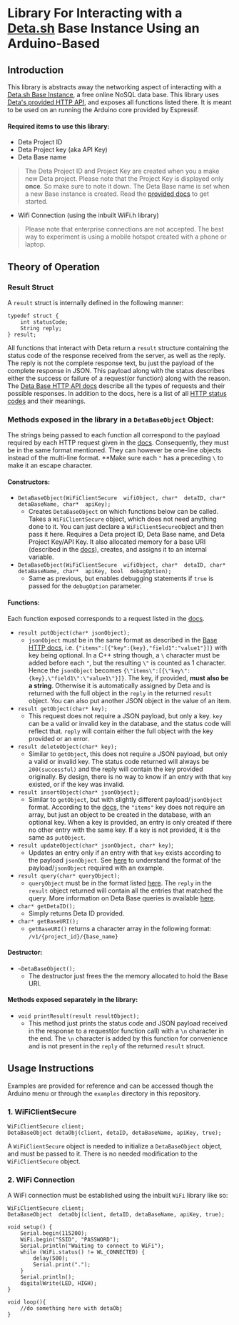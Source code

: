 # Library For Interacting with a [Deta.sh](https://www.deta.sh/) Base Instance Using an Arduino-Based

## Introduction
This library is abstracts away the networking aspect of interacting with a [Deta.sh Base Instance](https://docs.deta.sh/docs/home/#deta-base), a free online NoSQL data base. This library uses [Deta's provided HTTP API](https://docs.deta.sh/docs/base/http), and exposes all functions listed there. It is meant to be used on an running the Arduino core provided by Espressif.

#### Required items to use this library:
* Deta Project ID
* Deta Project key (aka API Key)
* Deta Base name
> The Deta Project ID and Project Key are created when you a make new Deta project. Please note that the Project Key is displayed only **once**. So make sure to note it down. The Deta Base name is set when a new Base instance is created. Read the [provided docs](https://docs.deta.sh/docs/base/about) to get started.
* Wifi Connection (using the inbuilt WiFi.h library)
> Please note that enterprise connections are not accepted. The best way to experiment is using a mobile hotspot created with a phone or laptop.

## Theory of Operation
### Result Struct
A `result` struct is internally defined in the following manner:
```
typedef struct {
	int statusCode;
	String reply;
} result;
```
All functions that interact with Deta return a `result` structure containing the status code of the response received from the server, as well as the reply. The reply is not the complete response text, bu just the payload of the complete response in JSON. This payload along with the status describes either the success or failure of a request(or function) along with the reason. The [Deta Base HTTP API docs](https://docs.deta.sh/docs/base/http) describe all the types of requests and their possible responses. In addition to the docs, here is a list of all [HTTP status codes](https://developer.mozilla.org/en-US/docs/Web/HTTP/Status#client_error_responses) and their meanings.
### Methods exposed in the library in a `DetaBaseObject` Object:
The strings being passed to each function all correspond to the payload required by each HTTP request given in the [docs](https://docs.deta.sh/docs/base/http). Consequently, they must be in the same format mentioned. They can however be one-line objects instead of the multi-line format. **Make sure each `"` has a preceding `\` to make it an escape character.
#### Constructors:
* `DetaBaseObject(WiFiClientSecure  wifiObject, char*  detaID, char*  detaBaseName, char*  apiKey);`
  * Creates `DetaBaseObject` on which functions below can be called. Takes a `WiFiClientSecure` object, which does not need anything done to it. You can just declare a `WiFiClientSecure`object and then pass it here. Requires a Deta project ID, Deta Base name, and Deta Project Key/API Key. It also allocated memory for a base URI (described in the [docs](https://docs.deta.sh/docs/base/http/)), creates, and assigns it to an internal variable.
* `DetaBaseObject(WiFiClientSecure  wifiObject, char*  detaID, char*  detaBaseName, char*  apiKey, bool  debugOption);`
  * Same as previous, but enables debugging statements if `true` is passed for the `debugOption` parameter.
#### Functions:
Each function exposed corresponds to a request listed in the [docs](https://docs.deta.sh/docs/base/http).
* `result putObject(char* jsonObject);`
  * `jsonObject` must be in the same format as described in the [Base HTTP docs](https://docs.deta.sh/docs/base/http), i.e. `{"items":[{"key":{key},"field1":"value1"}]}` with key being optional. In a C++ string though, a `\` character must be added before each `"`, but the resulting `\"` is counted as 1 character. Hence the `jsonObject` becomes `{\"items\":[{\"key\":{key},\"field1\":\"value1\"}]}`. The key, if provided, **must also be a string**. Otherwise it is automatically assigned by Deta and is returned with the full object in the `reply` in the returned `result` object. You can also put another JSON object in the value of an item.
* `result getObject(char* key);`
  * This request does not require a JSON payload, but only a key. `key` can be a valid or invalid key in the database, and the status code will reflect that. `reply` will contain either the full object with the key provided or an error.
* `result deleteObject(char* key);`
  * Similar to `getObject`, this does not require a JSON payload, but only a valid or invalid key. The status code returned will always be `200(successful)` and the reply will contain the key provided originally. By design, there is no way to know if an entry with that `key` existed, or if the key was invalid.
* `result insertObject(char* jsonObject);`
  * Similar to `getObject`, but with slightly different payload/`jsonObject` format. According to the [docs](https://developer.mozilla.org/en-US/docs/Web/HTTP/Status#client_error_responses), the `"items"` key does not require an array, but just an object to be created in the database, with an optional key. When a key is provided, an entry is only created if there no other entry with the same key. If a key is not provided, it is the same as `putObject`.
* `result updateObject(char* jsonObject, char* key)`;
  * Updates an entry only if an entry with that `key` exists according to the payload `jsonObject`. See [here](https://developer.mozilla.org/en-US/docs/Web/HTTP/Status#client_error_responses) to understand the format of the payload/`jsonObject` required with an example.
* `result query(char* queryObject);`
  * `queryObject` must be in the format listed [here](https://docs.deta.sh/docs/base/http#query-items). The `reply` in the `result` object returned will contain all the entries that matched the query. More information on Deta Base queries is available [here](https://docs.deta.sh/docs/base/queries/).
* `char* getDetaID();`
  * Simply returns Deta ID provided.
* `char* getBaseURI();`
  * `getBaseURI()` returns a character array in the following format: `/v1/{project_id}/{base_name}`
#### Destructor:
* `~DetaBaseObject();`
	* The destructor just frees the the memory allocated to hold the Base URI.


#### Methods exposed separately in the library:
* `void printResult(result resultObject);`
	* This method just prints the status code and JSON payload received in the response to a request(or function call) with a `\n` character in the end. The `\n` character is added by this function for convenience and is not present in the `reply` of the returned `result` struct.

## Usage Instructions
Examples are provided for reference and can be accessed though the Arduino menu or through the `examples` directory in this repository.

### 1. WiFiClientSecure
```
WiFiClientSecure client;
DetaBaseObject detaObj(client, detaID, detaBaseName, apiKey, true);
```
A `WiFiClientSecure` object is needed to initialize a `DetaBaseObject` object, and must be passed to it. There is no needed modification to the `WiFiClientSecure` object. 

### 2. WiFi Connection
A WiFi connection must be established using the inbuilt `WiFi` library like so:
```arduino
WiFiClientSecure client;
DetaBaseObject  detaObj(client, detaID, detaBaseName, apiKey, true);

void setup() {
	Serial.begin(115200);
	WiFi.begin("SSID", "PASSWORD");
	Serial.println("Waiting to connect to WiFi");
	while (WiFi.status() != WL_CONNECTED) {
		delay(500);
		Serial.print(".");
	}
	Serial.println();
	digitalWrite(LED, HIGH);
}

void loop(){
	//do something here with detaObj
}
```


